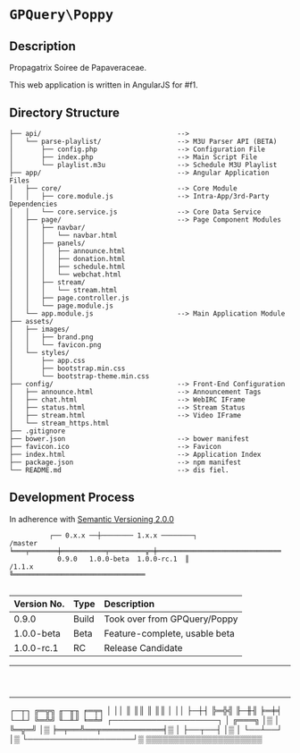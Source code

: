 `GPQuery\Poppy`
===============

Description
-----------

Propagatrix Soiree de Papaveraceae.

This web application is written in AngularJS for #f1.




## Directory Structure
```
├── api/                                  --> 
│   └── parse-playlist/                   --> M3U Parser API (BETA)
│       ├── config.php                    --> Configuration File
│       ├── index.php                     --> Main Script File
│       └── playlist.m3u                  --> Schedule M3U Playlist
├── app/                                  --> Angular Application Files
│   ├── core/                             --> Core Module
│   │   ├── core.module.js                --> Intra-App/3rd-Party Dependencies
│   │   └── core.service.js               --> Core Data Service
│   ├── page/                             --> Page Component Modules
│   │   ├── navbar/
│   │   │   └── navbar.html
│   │   ├── panels/
│   │   │   ├── announce.html
│   │   │   ├── donation.html
│   │   │   ├── schedule.html
│   │   │   └── webchat.html
│   │   ├── stream/
│   │   │   └── stream.html
│   │   ├── page.controller.js
│   │   └── page.module.js
│   └── app.module.js                     --> Main Application Module
├── assets/
│   ├── images/
│   │   ├── brand.png
│   │   └── favicon.png
│   └── styles/
│       ├── app.css
│       ├── bootstrap.min.css
│       └── bootstrap-theme.min.css
├── config/                               --> Front-End Configuration
│   ├── announce.html                     --> Announcement Tags
│   ├── chat.html                         --> WebIRC IFrame
│   ├── status.html                       --> Stream Status
│   ├── stream.html                       --> Video IFrame
│   └── stream_https.html
├── .gitignore
├── bower.json                            --> bower manifest
├── favicon.ico                           --> Favicon
├── index.html                            --> Application Index
├── package.json                          --> npm manifest
└── README.md                             --> dis fiel.

```

## Development Process
In adherence with [Semantic Versioning 2.0.0][semver]

```                    
          ┌── 0.x.x ──┼──────── 1.x.x ────────┐                 
/master   ╘═══╤═══════╪═══════════╤═════════╦═╪═══════════════════════════════
            0.9.0   1.0.0-beta  1.0.0-rc.1  ║                       
/1.1.x                                      ╚═════════════════════════════════
                                
```

  |  Version No. | Type    | Description
  |:-------------|:--------|:----------------------------
  | 0.9.0        | Build   | Took over from GPQuery/Poppy
  | 1.0.0-beta   | Beta    | Feature-complete, usable beta
  | 1.0.0-rc.1   | RC      | Release Candidate


[semver]:http://semver.org

---

```



```









---

┌─┬┐  ╔═╦╗  ╓─╥╖  ╒═╤╕
│ ││  ║ ║║  ║ ║║  │ ││
├─┼┤  ╠═╬╣  ╟─╫╢  ╞═╪╡
└─┴┘  ╚═╩╝  ╙─╨╜  ╘═╧╛
┌───────────────────┐
│  ╔═══╗            │▒
│  ╚═╦═╝            │▒
╞═╤══╩══╤═══════════╡▒
│ ├──┬──┤           │▒
│ └──┴──┘           │▒
└───────────────────┘▒
 ▒▒▒▒▒▒▒▒▒▒▒▒▒▒▒▒▒▒▒▒▒